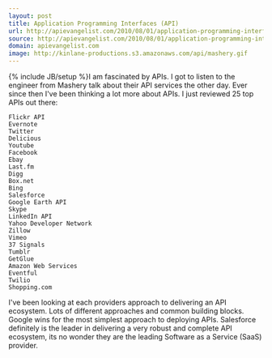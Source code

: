 ```yaml
---
layout: post
title: Application Programming Interfaces (API)
url: http://apievangelist.com/2010/08/01/application-programming-interfaces-api/
source: http://apievangelist.com/2010/08/01/application-programming-interfaces-api/
domain: apievangelist.com
image: http://kinlane-productions.s3.amazonaws.com/api/mashery.gif
---
```

{% include JB/setup %}I am fascinated by APIs.  I got to listen to the engineer from Mashery talk about their API services the other day.  Ever since then I've been thinking a lot more about APIs.  I just reviewed 25 top APIs out there:

	Flickr API
	Evernote
	Twitter
	Delicious
	Youtube
	Facebook
	Ebay
	Last.fm
	Digg
	Box.net
	Bing
	Salesforce
	Google Earth API
	Skype
	LinkedIn API
	Yahoo Developer Network
	Zillow
	Vimeo
	37 Signals
	Tumblr
	GetGlue
	Amazon Web Services
	Eventful
	Twilio
	Shopping.com

I've been looking at each providers approach to delivering an API ecosystem.  Lots of different approaches and common building blocks.
Google wins for the most simplest approach to deploying APIs. Salesforce definitely is the leader in delivering a very robust and complete API ecosystem, its no wonder they are the leading Software as a Service (SaaS) provider.